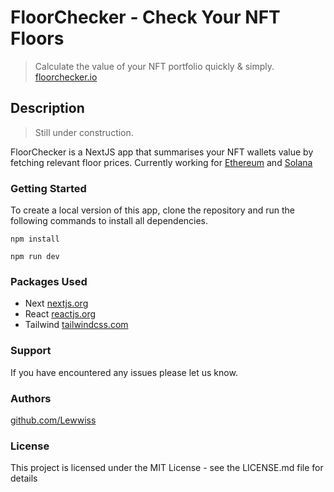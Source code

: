 # FloorChecker - Check Your NFT Floors
> Calculate the value of your NFT portfolio quickly & simply.
[floorchecker.io](https://floorchecker.io/)

## Description

> Still under construction.

FloorChecker is a NextJS app that summarises your NFT wallets value by fetching relevant floor prices. Currently working for [Ethereum](https://ethereum.org/en/) and [Solana](https://solana.com/)

### Getting Started

To create a local version of this app, clone the repository and run the following commands to install all dependencies.

```
npm install
```
```
npm run dev
```

### Packages Used

* Next [nextjs.org](https://nextjs.org/)
* React [reactjs.org](https://reactjs.org/)
* Tailwind [tailwindcss.com](https://tailwindcss.com/)

### Support

If you have encountered any issues please let us know.

### Authors

[github.com/Lewwiss](https://github.com/lewwiss)

### License

This project is licensed under the MIT License - see the LICENSE.md file for details
